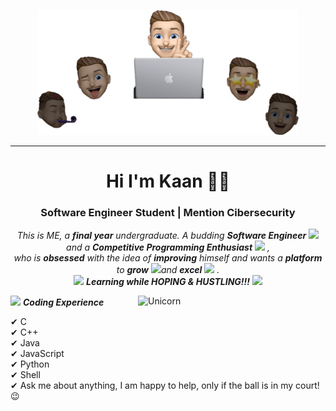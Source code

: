 <p align="center">
  <img src="https://github.com/Turko10/turko10/blob/main/canva.png" height="200"/>
</p>
<hr>
<h1 align="center">Hi I'm Kaan 👋🏻</h1>
<h3 align="center">Software Engineer Student | Mention Cibersecurity</h3>
<p align="center">
<!-- <a href="https://www.linkedin.com/in/aksia/" target="blank"><img align="center" src="https://cdn.jsdelivr.net/npm/simple-icons@3.0.1/icons/linkedin.svg" alt="aksia" height="30" width="40" /></a>
<a href="https://www.facebook.com/akash.chowrasia.908/" target="blank"><img align="center" src="https://cdn.jsdelivr.net/npm/simple-icons@3.0.1/icons/facebook.svg" alt="akash chowrasia" height="30" width="40" /></a>
<a href="https://www.hackerrank.com/@chowrasia_akash1" target="blank"><img align="center" src="https://cdn.jsdelivr.net/npm/simple-icons@3.0.1/icons/hackerrank.svg" alt="@chowrasia_akash1" height="30" width="40" /></a>
<a href="https://leetcode.com/Akash_Chowrasia/" target="blank"><img align="center" src="https://cdn.jsdelivr.net/npm/simple-icons@3.0.1/icons/leetcode.svg" alt="akash_chowrasia" height="30" width="40" /></a>
<a href="https://auth.geeksforgeeks.org/user/akash_chowrasia/profile" target="blank"><img align="center" src="https://cdn.jsdelivr.net/npm/simple-icons@3.0.1/icons/geeksforgeeks.svg" alt="akash_chowrasia" height="30" width="40" /></a>
 <a href = "mailto: chowrasia.akash08@gmail.com"><img align="center" src="https://simpleicons.org/icons/gmail.svg" height="30" width="40" /></a>
</p>
</p> -->



<p align="center">
  <em>
    This is ME, a <b>final year</b> undergraduate.
    A budding <b> Software Engineer</b> <img src="https://github.com/TheDudeThatCode/TheDudeThatCode/blob/master/Assets/Developer.gif" width="30px"> and a <b>Competitive Programming Enthusiast</b>&nbsp;<img src="https://github.com/TheDudeThatCode/TheDudeThatCode/blob/master/Assets/Designer.gif" width="36px">&nbsp,<br>who is <b>obsessed</b>
    with the idea of <b>improving</b> himself and wants a <b>platform</b> to 
    <b>grow</b> <img src="https://github.com/TheDudeThatCode/TheDudeThatCode/blob/master/Assets/Rocket.gif" width="18px">and 
    <b>excel</b> <img src="https://github.com/TheDudeThatCode/TheDudeThatCode/blob/master/Assets/Medal.gif" width="20px">&nbsp.
  </em> 
  <br>
  <img src="https://media.giphy.com/media/VgCDAzcKvsR6OM0uWg/giphy.gif" width="50" /> <b><i>Learning while HOPING & HUSTLING!!!</i></b> <img src="https://media.giphy.com/media/7j2hfyeVcDtf2/giphy.gif" width="50" />
</p>

<!-- <p align="left"> <img src="https://komarev.com/ghpvc/?username=akash-chowrasia&label=Profile%20views&color=0e75b6&style=flat" alt="akash-chowrasia" /> </p> -->
<img align="right" width=300px alt="Unicorn" src="https://media.giphy.com/media/077i6AULCXc0FKTj9s/giphy.gif" />

<img src="https://media.giphy.com/media/KEYMsj2LcXzfcTP5ii/giphy.gif" width="30px">&nbsp;***Coding Experience***

✔ C <br>
✔ C++<br>
✔ Java<br>
✔ JavaScript<br>
✔ Python<br>
✔ Shell <br>
✔ Ask me about anything, I am happy to help, only if the ball is in my court!😉<br>
 

<!-- <img src="https://media.giphy.com/media/ObNTw8Uzwy6KQ/giphy.gif" width="30px">&nbsp;***Languages & Tools I Know...***
<p align="left">
  
  <code><img height="50" src="https://github.com/uannabi/-/blob/master/resource/python-icon.svg"></code><code> 
  <img height="50" src="https://github.com/uannabi/-/blob/master/resource/dj.svg"> </code>
  <code> <img height="50" src="https://github.com/uannabi/-/blob/master/resource/jp.svg"> </code>
  <code> <img height="50" src="https://github.com/uannabi/-/blob/master/resource/docker-ar21.svg"> </code>
  <code> <img height="50" src="https://github.com/uannabi/-/blob/master/resource/git.svg"> </code>
  <code> <img height="50" src="https://github.com/uannabi/-/blob/master/resource/linux-ar21.svg"> </code>
  <code> <img height="50" src="https://github.com/uannabi/-/blob/master/resource/other/apache_hadoop-ar21.svg"> </code>
  <code> <img height="50" src="https://github.com/uannabi/-/blob/master/resource/other/mongodb-ar21.svg"> </code>
  <code> <img height="50" src="https://github.com/uannabi/-/blob/master/resource/other/sqlite-ar21.svg"> </code>
  <code> <img height="50" src="https://github.com/uannabi/-/blob/master/resource/other/mysql-ar21.svg"> </code>
  <code> <img height="50" src="https://github.com/uannabi/-/blob/master/resource/other/postgresql-ar21.svg"> </code>
  <code> <img height="50" src="https://raw.githubusercontent.com/devicons/devicon/master/icons/c/c-original.svg"> </code>
  <code> <img height="50" src="https://raw.githubusercontent.com/devicons/devicon/master/icons/cplusplus/cplusplus-original.svg"> </code>
  <code> <img height="50" src="https://github.com/Akash-chowrasia/Akash-chowrasia/blob/main/images/flask.svg"> </code>
  <code> <img height="50" src="https://raw.githubusercontent.com/devicons/devicon/master/icons/css3/css3-original-wordmark.svg"> </code>
  <code> <img height="50" src="https://raw.githubusercontent.com/devicons/devicon/master/icons/express/express-original-wordmark.svg"> </code>
  <code> <img height="50" src="https://raw.githubusercontent.com/devicons/devicon/master/icons/javascript/javascript-original.svg"> </code>
  <code> <img height="50" src="https://raw.githubusercontent.com/devicons/devicon/master/icons/nodejs/nodejs-original-wordmark.svg"> </code>
  <code> <img height="50" src="https://raw.githubusercontent.com/devicons/devicon/master/icons/react/react-original-wordmark.svg"> </code>
  <code> <img height="50" src="https://raw.githubusercontent.com/devicons/devicon/master/icons/sass/sass-original.svg"> </code>
  <code> <img height="50" src="  https://raw.githubusercontent.com/detain/svg-logos/780f25886640cef088af994181646db2f6b1a3f8/svg/selenium-logo.svg
"> </code>
  <hr>
  <p align="center">
 <img src="https://media.giphy.com/media/8UHRm5oY4k4FDxq5QG/giphy.gif" width="30px" alt="GitHub-Status"/>&nbsp;<i><b>GitHub Stats</b></i><img src="https://media.giphy.com/media/8UHRm5oY4k4FDxq5QG/giphy.gif" width="30px" alt="GitHub-Status"/></p>
<p><img align="left" src="https://github-readme-stats.vercel.app/api/top-langs?username=akash-chowrasia&show_icons=true&locale=en&layout=compact" alt="akash-chowrasia" /></p>

<p>&nbsp;<img align="center" src="https://github-readme-stats.vercel.app/api?username=akash-chowrasia&show_icons=true&locale=en" alt="akash-chowrasia" width="410" /></p>
 -->



